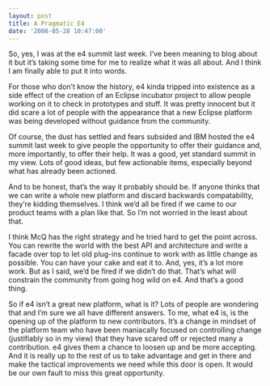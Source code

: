 ```yaml
---
layout: post
title: A Pragmatic E4
date: '2008-05-28 10:47:00'
---
```



So, yes, I was at the e4 summit last week. I’ve been meaning to blog about it but it’s taking some time for me to realize what it was all about. And I think I am finally able to put it into words.

For those who don’t know the history, e4 kinda tripped into existence as a side effect of the creation of an Eclipse incubator project to allow people working on it to check in prototypes and stuff. It was pretty innocent but it did scare a lot of people with the appearance that a new Eclipse platform was being developed without guidance from the community.

Of course, the dust has settled and fears subsided and IBM hosted the e4 summit last week to give people the opportunity to offer their guidance and, more importantly, to offer their help. It was a good, yet standard summit in my view. Lots of good ideas, but few actionable items, especially beyond what has already been actioned.

And to be honest, that’s the way it probably should be. If anyone thinks that we can write a whole new platform and discard backwards compatability, they’re kidding themselves. I think we’d all be fired if we came to our product teams with a plan like that. So I’m not worried in the least about that.

I think McQ has the right strategy and he tried hard to get the point across. You can rewrite the world with the best API and architecture and write a facade over top to let old plug-ins continue to work with as little change as possible. You can have your cake and eat it to. And, yes, it’s a lot more work. But as I said, we’d be fired if we didn’t do that. That’s what will constrain the community from going hog wild on e4. And that’s a good thing.

So if e4 isn’t a great new platform, what is it? Lots of people are wondering that and I’m sure we all have different answers. To me, what e4 is, is the opening up of the platform to new contributors. It’s a change in mindset of the platform team who have been maniacally focused on controlling change (justifiably so in my view) that they have scared off or rejected many a contribution. e4 gives them a chance to loosen up and be more accepting. And it is really up to the rest of us to take advantage and get in there and make the tactical improvements we need while this door is open. It would be our own fault to miss this great opportunity.


